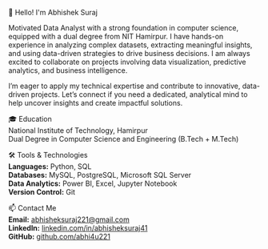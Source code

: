 👋 Hello! I'm Abhishek Suraj


Motivated Data Analyst with a strong foundation in computer science, equipped with a dual degree from NIT Hamirpur. I have hands-on experience in analyzing complex datasets, extracting meaningful insights, and using data-driven strategies to drive business decisions. I am always excited to collaborate on projects involving data visualization, predictive analytics, and business intelligence.

I’m eager to apply my technical expertise and contribute to innovative, data-driven projects. Let’s connect if you need a dedicated, analytical mind to help uncover insights and create impactful solutions.


🎓 Education  
National Institute of Technology, Hamirpur  
Dual Degree in Computer Science and Engineering (B.Tech + M.Tech)


🛠️ Tools & Technologies  
**Languages:** Python, SQL  
**Databases:** MySQL, PostgreSQL, Microsoft SQL Server  
**Data Analytics:** Power BI, Excel, Jupyter Notebook  
**Version Control:** Git  

📫 Contact Me  
**Email:** abhisheksuraj221@gmail.com    
**LinkedIn:** [linkedin.com/in/abhisheksuraj41](https://www.linkedin.com/in/abhisheksuraj41)   
**GitHub:** [github.com/abhi4u221](https://www.github.com/abhi4u221)    


